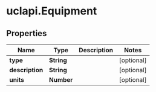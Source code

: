# uclapi.Equipment

## Properties

Name | Type | Description | Notes
------------ | ------------- | ------------- | -------------
**type** | **String** |  | [optional] 
**description** | **String** |  | [optional] 
**units** | **Number** |  | [optional] 


